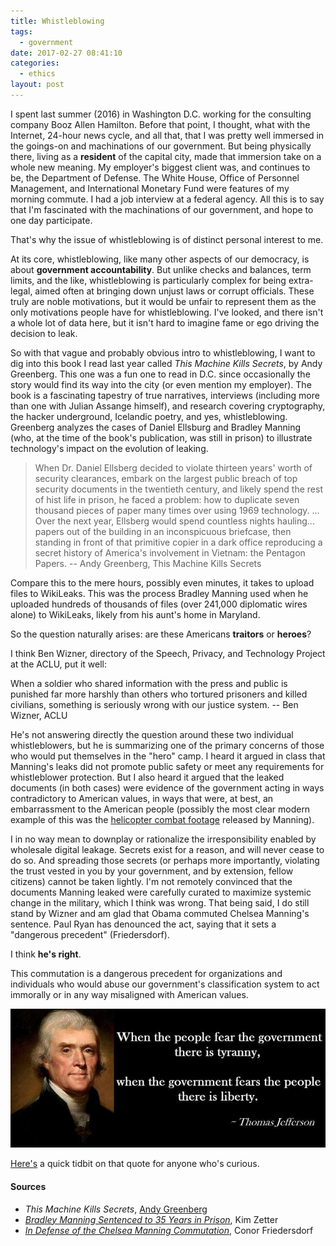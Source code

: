 ```yaml
---
title: Whistleblowing
tags:
  - government
date: 2017-02-27 08:41:10
categories:
  - ethics
layout: post
---
```


I spent last summer (2016) in Washington D.C. working for the consulting company Booz Allen Hamilton. Before that point, I thought, what with the Internet, 24-hour news cycle, and all that, that I was pretty well immersed in the goings-on and machinations of our government. But being physically there, living as a **resident** of the capital city, made that immersion take on a whole new meaning. <!-- MORE -->My employer's biggest client was, and continues to be, the Department of Defense. The White House, Office of Personnel Management, and International Monetary Fund were features of my morning commute. I had a job interview at a federal agency. All this is to say that I'm fascinated with the machinations of our government, and hope to one day participate.

That's why the issue of whistleblowing is of distinct personal interest to me.

At its core, whistleblowing, like many other aspects of our democracy, is about **government accountability**. But unlike checks and balances, term limits, and the like, whistleblowing is particularly complex for being extra-legal, aimed often at bringing down unjust laws or corrupt officials. These truly are noble motivations, but it would be unfair to represent them as the only motivations people have for whistleblowing. I've looked, and there isn't a whole lot of data here, but it isn't hard to imagine fame or ego driving the decision to leak.

So with that vague and probably obvious intro to whistleblowing, I want to dig into this book I read last year called *This Machine Kills Secrets*, by Andy Greenberg. This one was a fun one to read in D.C. since occasionally the story would find its way into the city (or even mention my employer). The book is a fascinating tapestry of true narratives, interviews (including more than one with Julian Assange himself), and research covering cryptography, the hacker underground, Icelandic poetry, and yes, whistleblowing. Greenberg analyzes the cases of Daniel Ellsburg and Bradley Manning (who, at the time of the book's publication, was still in prison) to illustrate technology's impact on the evolution of leaking.

> When Dr. Daniel Ellsberg decided to violate thirteen years' worth of security clearances, embark on the largest public breach of top security documents in the twentieth century, and likely spend the rest of hist life in prison, he faced a problem: how to duplicate seven thousand pieces of paper many times over using 1969 technology.
> ...
> Over the next year, Ellsberg would spend countless nights hauling... papers out of the building in an inconspicuous briefcase, then standing in front of that primitive copier in a dark office reproducing a secret history of America's involvement in Vietnam: the Pentagon Papers.
> -- Andy Greenberg, This Machine Kills Secrets

Compare this to the mere hours, possibly even minutes, it takes to upload files to WikiLeaks. This was the process Bradley Manning used when he uploaded hundreds of thousands of files (over 241,000 diplomatic wires alone) to WikiLeaks, likely from his aunt's home in Maryland.

So the question naturally arises: are these Americans **traitors** or **heroes**?

I think Ben Wizner, directory of the Speech, Privacy, and Technology Project at the ACLU, put it well:

When a soldier who shared information with the press and public is punished far more harshly than others who tortured prisoners and killed civilians, something is seriously wrong with our justice system.
-- Ben Wizner, ACLU

He's not answering directly the question around these two individual whistleblowers, but he is summarizing one of the primary concerns of those who would put themselves in the "hero" camp. I heard it argued in class that Manning's leaks did not promote public safety or meet any requirements for whistleblower protection. But I also heard it argued that the leaked documents (in both cases) were evidence of the government acting in ways contradictory to American values, in ways that were, at best, an embarrassment to the American people (possibly the most clear modern example of this was the [helicopter combat footage](https://www.wired.com/2010/04/whistleblower-report-leaked-video-shows-us-coverup/) released by Manning).

I in no way mean to downplay or rationalize the irresponsibility enabled by wholesale digital leakage. Secrets exist for a reason, and will never cease to do so. And spreading those secrets (or perhaps more importantly, violating the trust vested in you by your government, and by extension, fellow citizens) cannot be taken lightly. I'm not remotely convinced that the documents Manning leaked were carefully curated to maximize systemic change in the military, which I think was wrong. That being said, I do still stand by Wizner and am glad that Obama commuted Chelsea Manning's sentence. Paul Ryan has denounced the act, saying that it sets a "dangerous precedent" (Friedersdorf).

I think **he's right**.

This commutation is a dangerous precedent for organizations and individuals who would abuse our government's classification system to act immorally or in any way misaligned with American values.

![Thomas Jefferson](/assets/images/jefferson.jpg)

[Here's](https://www.monticello.org/site/jefferson/when-government-fears-people-there-liberty-spurious-quotation) a quick tidbit on that quote for anyone who's curious.

#### Sources

- *This Machine Kills Secrets*, [Andy Greenberg](https://en.wikipedia.org/wiki/Andy_Greenberg)
- [*Bradley Manning Sentenced to 35 Years in Prison*](https://www.wired.com/2013/08/bradley-manning-sentenced/), Kim Zetter
- [*In Defense of the Chelsea Manning Commutation*](https://www.theatlantic.com/politics/archive/2017/01/in-defense-of-the-chelsea-manning-commutation/513455/), Conor Friedersdorf


